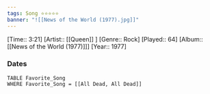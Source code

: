 ```yaml
---
tags: Song ⭐⭐⭐⭐⭐ 
banner: "![[News of the World (1977).jpg]]"
---
```

[Time:: 3:21]
[Artist:: [[Queen]] ]
[Genre:: Rock]
[Played:: 64]
[Album:: [[News of the World (1977)]]]
[Year:: 1977]
### Dates
````dataview
TABLE Favorite_Song
WHERE Favorite_Song = [[All Dead, All Dead]]
````